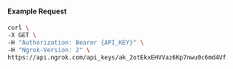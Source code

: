 <!-- Code generated for API Clients. DO NOT EDIT. -->

#### Example Request

```bash
curl \
-X GET \
-H "Authorization: Bearer {API_KEY}" \
-H "Ngrok-Version: 2" \
https://api.ngrok.com/api_keys/ak_2otEkxEHVVaz6Kp7nwu0c6md4Vf
```
